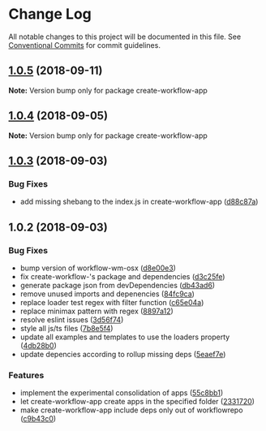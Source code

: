 # Change Log

All notable changes to this project will be documented in this file.
See [Conventional Commits](https://conventionalcommits.org) for commit guidelines.

<a name="1.0.5"></a>
## [1.0.5](https://github.com/havardh/workflow/compare/create-workflow-app@1.0.4...create-workflow-app@1.0.5) (2018-09-11)

**Note:** Version bump only for package create-workflow-app





<a name="1.0.4"></a>
## [1.0.4](https://github.com/havardh/workflow/compare/create-workflow-app@1.0.3...create-workflow-app@1.0.4) (2018-09-05)

**Note:** Version bump only for package create-workflow-app





<a name="1.0.3"></a>
## [1.0.3](https://github.com/havardh/workflow/compare/create-workflow-app@1.0.2...create-workflow-app@1.0.3) (2018-09-03)


### Bug Fixes

* add missing shebang to the index.js in create-workflow-app ([d88c87a](https://github.com/havardh/workflow/commit/d88c87a))





<a name="1.0.2"></a>
## 1.0.2 (2018-09-03)


### Bug Fixes

* bump version of workflow-wm-osx ([d8e00e3](https://github.com/havardh/workflow/commit/d8e00e3))
* fix create-workflow-'s package and dependencies ([d3c25fe](https://github.com/havardh/workflow/commit/d3c25fe))
* generate package json from devDependencies ([db43ad6](https://github.com/havardh/workflow/commit/db43ad6))
* remove unused imports and depenencies ([84fc9ca](https://github.com/havardh/workflow/commit/84fc9ca))
* replace loader test regex with filter function ([c65e04a](https://github.com/havardh/workflow/commit/c65e04a))
* replace minimax pattern with regex ([8897a12](https://github.com/havardh/workflow/commit/8897a12))
* resolve eslint issues ([3d56f74](https://github.com/havardh/workflow/commit/3d56f74))
* style all js/ts files ([7b8e5f4](https://github.com/havardh/workflow/commit/7b8e5f4))
* update all examples and templates to use the loaders property ([4db28b0](https://github.com/havardh/workflow/commit/4db28b0))
* update depencies according to rollup missing deps ([5eaef7e](https://github.com/havardh/workflow/commit/5eaef7e))


### Features

* implement the experimental consolidation of apps ([55c8bb1](https://github.com/havardh/workflow/commit/55c8bb1))
* let create-workflow-app create apps in the specified folder ([2331720](https://github.com/havardh/workflow/commit/2331720))
* make create-workflow-app include deps only out of workflowrepo ([c9b43c0](https://github.com/havardh/workflow/commit/c9b43c0))
